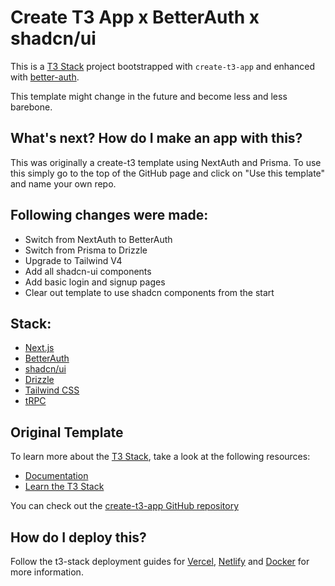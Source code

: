 # Create T3 App x BetterAuth x shadcn/ui

This is a [T3 Stack](https://create.t3.gg/) project bootstrapped with `create-t3-app` and enhanced with [better-auth](https://better-auth.com/).

This template might change in the future and become less and less barebone.

## What's next? How do I make an app with this?

This was originally a create-t3 template using NextAuth and Prisma.
To use this simply go to the top of the GitHub page and click on "Use this template" and name your own repo.

## Following changes were made:
- Switch from NextAuth to BetterAuth
- Switch from Prisma to Drizzle
- Upgrade to Tailwind V4
- Add all shadcn-ui components
- Add basic login and signup pages
- Clear out template to use shadcn components from the start

## Stack:
- [Next.js](https://nextjs.org)
- [BetterAuth](https://better-auth.com/)
- [shadcn/ui](https://ui.shadcn.com/)
- [Drizzle](https://orm.drizzle.team)
- [Tailwind CSS](https://tailwindcss.com)
- [tRPC](https://trpc.io)

## Original Template

To learn more about the [T3 Stack](https://create.t3.gg/), take a look at the following resources:

- [Documentation](https://create.t3.gg/)
- [Learn the T3 Stack](https://create.t3.gg/en/faq#what-learning-resources-are-currently-available)

You can check out the [create-t3-app GitHub repository](https://github.com/t3-oss/create-t3-app)

## How do I deploy this?

Follow the t3-stack deployment guides for [Vercel](https://create.t3.gg/en/deployment/vercel), [Netlify](https://create.t3.gg/en/deployment/netlify) and [Docker](https://create.t3.gg/en/deployment/docker) for more information.
